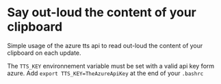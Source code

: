 # Say out-loud the content of your clipboard

Simple usage of the azure tts api to read out-loud the content of your clipboard on each update.

The ```TTS_KEY``` environnement variable must be set with a valid api key form azure. Add ```export TTS_KEY=TheAzureApiKey``` at the end of your ```.bashrc```


